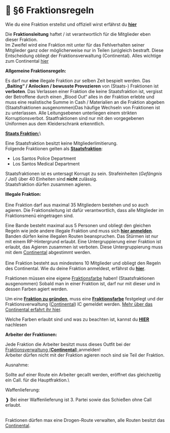 # 👬 §6 Fraktionsregeln

Wie du eine Fraktion erstellst und offiziell wirst erfährst du [**hier**](../readme/11-wie-wird-meine-fraktion-bande-offiziell.md)

Die **Fraktionsleitung** haftet / ist verantwortlich für die Mitglieder eben dieser Fraktion.\
Im Zweifel wird eine Fraktion mit unter für das Fehlverhalten seiner Mitglieder ganz oder möglicherweise nur in Teilen (un)gleich bestraft. Diese Entscheidung obliegt der Fraktionsverwaltung (Continental). Alles wichtige zum Continental [hier](../readme/9-continental.md)

**Allgemeine Fraktionsregeln:**

Es darf nur **eine** illegale Fraktion zur selben Zeit bespielt werden. Das „**Baiting“ / Anlocken / bewusste Provozieren** von (Staats-) Fraktionen ist **verboten**. Das Verlassen einer Fraktion die keine Staatsfraktion ist, vergisst der Betroffene durch einen „Blood Out“ alles in der Fraktion erlebte und muss eine realistische Summe in Cash / Materialien an die Fraktion abgeben (Staatsfraktionen ausgenommen)Das häufige Wechseln von Fraktionen ist zu unterlassen. Alle Leitungsebenen unterliegen einem strikten Korruptionsverbot. Staatfraktionen sind nur mit den vorgegebenen Uniformen aus dem Kleiderschrank erkenntlich.

[**Staats Fraktion:**](../staatsfraktion.md)\

Eine Staatsfraktion besitzt keine Mitgliederlimitierung.\
Folgende Fraktionen gelten als [**Staatsfraktion**](../staatsfraktion.md):

* Los Santos Police Department
* Los Santos Medical Department

Staatsfraktionen ist es untersagt Korrupt zu sein. Strafeinheiten (_Gefängnis / Jail_) über 40 Einheiten sind **nicht** zulässig.\
Staatsfraktion dürfen zusammen agieren.

**Illegale Fraktion:**\
\
Eine Fraktion darf aus maximal 35 Mitgliedern bestehen und so auch agieren. Die Fraktionsleitung ist dafür verantwortlich, dass alle Mitglieder im Fraktionsmenü eingetragen sind.

Eine Bande besteht maximal aus 5 Personen und obliegt den gleichen Regeln wie jede andere illegale Fraktion und muss sich [**hier anmelden**](../readme/11-wie-wird-meine-fraktion-bande-offiziell.md).\
Banden dürfen keine illegalen Routen beanspruchen. Das Stürmen ist nur mit einem RP-Hintergrund erlaubt. Eine Untergruppierung einer Fraktion ist erlaubt, das Agieren zusammen ist verboten. Diese Untergruppierung muss mit dem [Continental](../readme/9-continental.md) abgestimmt werden.\
\
Eine Fraktion besteht aus mindestens 10 Mitglieder und obliegt den Regeln des Continental. Wie du deine Fraktion anmeldest, erfährst du [**hier**](../readme/11-wie-wird-meine-fraktion-bande-offiziell.md).

Fraktionen müssen eine eigene [Fraktionsfarbe](../../erklaerung/fraktionsoutfits.md) haben! (Staatsfraktionen ausgenommen) Sobald man in einer Fraktion ist, darf nur mit dieser und in dessen Farben agiert werden.

Um eine [**Fraktion zu gründen**](../readme/11-wie-wird-meine-fraktion-bande-offiziell.md), muss eine [**Fraktionsfarbe**](../../erklaerung/fraktionsoutfits.md) festgelegt und der Fraktionsverwaltung ([Continental](../readme/9-continental.md)) IC gemeldet werden. [Mehr über das Continental erfahrt ihr hier](../readme/9-continental.md).

Welche Farben erlaubt sind und was zu beachten ist, kannst du [**HIER**](../../erklaerung/fraktionsoutfits.md) nachlesen

**Arbeiter der Fraktionen:**

Jede Fraktion die Arbeiter besitzt muss dieses Outfit bei der [Fraktionsverwaltung (**Continental**) ](../readme/11-wie-wird-meine-fraktion-bande-offiziell.md)anmelden!\
Arbeiter dürfen nicht mit der Fraktion agieren noch sind sie Teil der Fraktion.

Ausnahme:

Sollte auf einer Route ein Arbeiter gecallt werden, eröffnet das gleichzeitig ein Call. für die Hauptfraktion.\\

Waffenlieferung:

❱ Bei einer Waffenlieferung ist 3. Partei sowie das Schießen ohne Call erlaubt.

\
Fraktionen dürfen max eine Drogen-Route verwalten, alle Routen besitzt das [Continental](../readme/9-continental.md).
